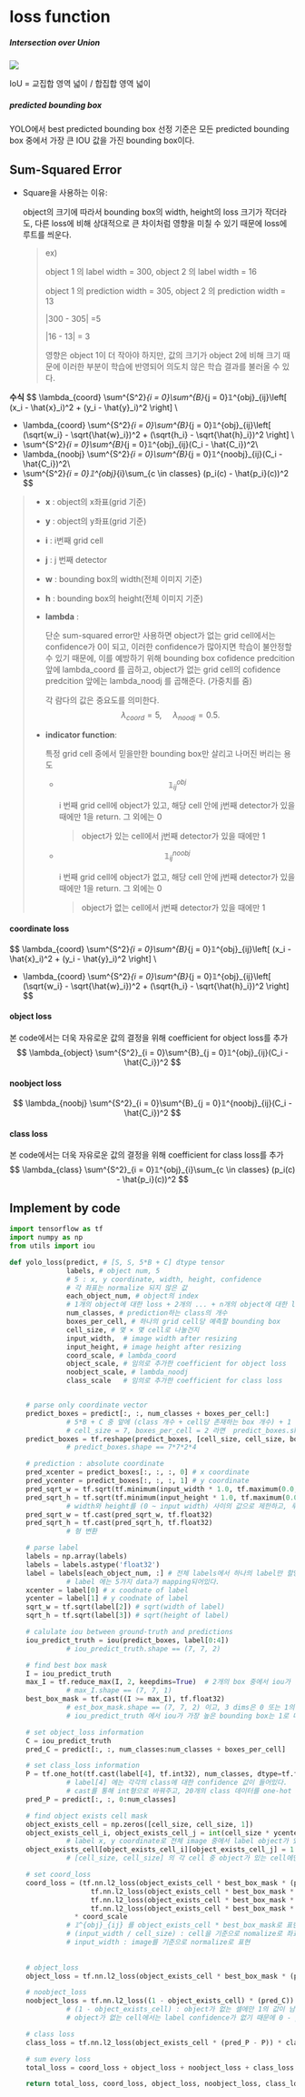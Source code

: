 # loss function

##### Intersection over Union

![](https://t1.daumcdn.net/cfile/tistory/993477505D14A25016)

IoU = 교집합 영역 넓이 / 합집합 영역 넓이



##### predicted bounding box

YOLO에서 best predicted bounding box 선정 기준은 모든 predicted bounding box 중에서 가장 큰 IOU 값을 가진 bounding box이다.



## Sum-Squared Error

- Square을 사용하는 이유: 

  object의 크기에 따라서 bounding box의 width, height의 loss 크기가 작더라도, 다른 loss에 비해 상대적으로 큰 차이처럼 영향을 미칠 수 있기 때문에 loss에 루트를 씌운다.

  >  ex) 
  >
  >  object 1 의 label width = 300,		 object 2 의 label width = 16
  >
  >  object 1 의 prediction width = 305,		 object 2 의 prediction width = 13
  >
  >  |300 - 305| =5
  >
  >  |16 - 13| = 3   
  >
  >  영향은 object 1이 더 작아야 하지만, 값의 크기가  object 2에 비해 크기 때문에 이러한 부분이 학습에 반영되어 의도치 않은 학습 결과를 불러올 수 있다.





**수식**
$$
\lambda_{coord} \sum^{S^2}_{i = 0}\sum^{B}_{j = 0}𝟙^{obj}_{ij}\left[ (x_i - \hat{x}_i)^2 + (y_i - \hat{y}_i)^2 \right] \\
+ \lambda_{coord} \sum^{S^2}_{i = 0}\sum^{B}_{j = 0}𝟙^{obj}_{ij}\left[ (\sqrt{w_i} - \sqrt{\hat{w}_i})^2 + (\sqrt{h_i} - \sqrt{\hat{h}_i})^2 \right] \\ 
+ \sum^{S^2}_{i = 0}\sum^{B}_{j = 0}𝟙^{obj}_{ij}(C_i - \hat{C_i})^2\\ 
+ \lambda_{noobj} \sum^{S^2}_{i = 0}\sum^{B}_{j = 0}𝟙^{noobj}_{ij}(C_i - \hat{C_i})^2\\ 
+ \sum^{S^2}_{i = 0}𝟙^{obj}_{i}\sum_{c \in classes} (p_i(c) - \hat{p_i}(c))^2
$$

> - **x** : object의 x좌표(grid 기준)
>
> - **y** : object의 y좌표(grid 기준)
>
> - **i** : i번째 grid cell
>
> - **j** : j 번째 detector
>
> - **w** : bounding box의 width(전체 이미지 기준)
>
> - **h** : bounding box의 height(전체 이미지 기준)
>
> - **lambda** :
>
>   단순 sum-squared error만 사용하면 object가 없는 grid cell에서는 confidence가 0이 되고, 이러한 confidence가 많아지면 학습이 불안정할 수 있기 때문에, 이를 예방하기 위해 bounding box cofidence predcition 앞에 lambda\_coord 를 곱하고, object가 없는 grid cell의 cofidence predcition 앞에는 lambda\_noodj 를 곱해준다. (가중치를 줌)
>
>   각 람다의 값은 중요도를 의미한다.
>   $$
>   \lambda_{coord} = 5, \ \ \ \ \ \lambda_{noodj} = 0.5.
>   $$
>
> - **indicator function**:
>
>   특정 grid cell 중에서 믿을만한 bounding box만 살리고 나머진 버리는 용도
>
>   - $$
>     𝟙^{obj}_{ij}
>     $$
>
>     i 번째 grid cell에 object가 있고, 해당 cell 안에 j번째 detector가 있을 때에만 1을 return. 그 외에는 0
>
>     > object가 있는 cell에서 j번째 detector가 있을 때에만 1
>
>   - $$
>     𝟙^{noobj}_{ij}
>     $$
>
>     i 번째 grid cell에 object가 없고, 해당 cell 안에 j번째 detector가 있을 때에만 1을 return. 그 외에는 0
>
>     > object가 없는 cell에서 j번째 detector가 있을 때에만 1



#### coordinate loss

$$
\lambda_{coord} \sum^{S^2}_{i = 0}\sum^{B}_{j = 0}𝟙^{obj}_{ij}\left[ (x_i - \hat{x}_i)^2 + (y_i - \hat{y}_i)^2 \right] \\
+ \lambda_{coord} \sum^{S^2}_{i = 0}\sum^{B}_{j = 0}𝟙^{obj}_{ij}\left[ (\sqrt{w_i} - \sqrt{\hat{w}_i})^2 + (\sqrt{h_i} - \sqrt{\hat{h}_i})^2 \right]
$$





#### object loss

본 code에서는 더욱 자유로운 값의 결정을 위해 coefficient for object loss를 추가
$$
\lambda_{object} \sum^{S^2}_{i = 0}\sum^{B}_{j = 0}𝟙^{obj}_{ij}(C_i - \hat{C_i})^2
$$


#### noobject loss

$$
\lambda_{noobj} \sum^{S^2}_{i = 0}\sum^{B}_{j = 0}𝟙^{noobj}_{ij}(C_i - \hat{C_i})^2
$$



#### class loss

본 code에서는 더욱 자유로운 값의 결정을 위해 coefficient for class loss를 추가
$$
\lambda_{class}  \sum^{S^2}_{i = 0}𝟙^{obj}_{i}\sum_{c \in classes} (p_i(c) - \hat{p_i}(c))^2
$$




## Implement by code 

```python
import tensorflow as tf
import numpy as np
from utils import iou

def yolo_loss(predict, # [S, S, 5*B + C] dtype tensor
              labels, # object num, 5
              # 5 : x, y coordinate, width, height, confidence 
              # 각 좌표는 normalize 되지 않은 값
              each_object_num, # object의 index
              # 1개의 object에 대한 loss + 2개의 ... + n개의 object에 대한 loss = 전체 image에 대한 loss
              num_classes, # prediction하는 class의 개수
              boxes_per_cell, # 하나의 grid cell당 예측할 bounding box
              cell_size, # 몇 × 몇 cell로 나눌건지
              input_width,  # image width after resizing 
              input_height,	# image height after resizing 
              coord_scale, # lambda_coord
              object_scale, # 임의로 추가한 coefficient for object loss
              noobject_scale, # lambda_noodj
              class_scale	# 임의로 추가한 coefficient for class loss


    # parse only coordinate vector
    predict_boxes = predict[:, :, num_classes + boxes_per_cell:]
              # 5*B + C 중 앞에 (class 개수 + cell당 존재하는 box 개수) + 1 의 index부터 마지막 index까지  
              # cell_size = 7, boxes_per_cell = 2 라면  predict_boxes.shape == 7*7*8
    predict_boxes = tf.reshape(predict_boxes, [cell_size, cell_size, boxes_per_cell, 4])
              # predict_boxes.shape == 7*7*2*4

    # prediction : absolute coordinate
    pred_xcenter = predict_boxes[:, :, :, 0] # x coordinate
    pred_ycenter = predict_boxes[:, :, :, 1] # y coordinate
    pred_sqrt_w = tf.sqrt(tf.minimum(input_width * 1.0, tf.maximum(0.0, predict_boxes[:, :, :, 2])))
    pred_sqrt_h = tf.sqrt(tf.minimum(input_height * 1.0, tf.maximum(0.0, predict_boxes[:, :, :, 3])))
              # width와 height를 (0 ~ input width) 사이의 값으로 제한하고, 루트 
    pred_sqrt_w = tf.cast(pred_sqrt_w, tf.float32)
    pred_sqrt_h = tf.cast(pred_sqrt_h, tf.float32)
              # 형 변환

    # parse label
    labels = np.array(labels)
    labels = labels.astype('float32')
    label = labels[each_object_num, :] # 전체 labels에서 하나의 label만 할당
              # label 에는 5가지 data가 mapping되어있다.
    xcenter = label[0] # x coodnate of label
    ycenter = label[1] # y coodnate of label
    sqrt_w = tf.sqrt(label[2]) # sqrt(width of label)
    sqrt_h = tf.sqrt(label[3]) # sqrt(height of label)

    # calulate iou between ground-truth and predictions
    iou_predict_truth = iou(predict_boxes, label[0:4])
              # iou_predict_truth.shape == (7, 7, 2)

    # find best box mask
    I = iou_predict_truth 
    max_I = tf.reduce_max(I, 2, keepdims=True)  # 2개의 box 중에서 iou가 높은 box만 할당
              # max_I.shape == (7, 7, 1)
    best_box_mask = tf.cast((I >= max_I), tf.float32)
              # est_box_mask.shape == (7, 7, 2) 이고, 3 dims은 0 또는 1의 값만 가지고 있다.
              # iou_predict_truth 에서 iou가 가장 높은 bounding box는 1로 대체되고, 그렇지 않은 bounding box는 0으로 대체된 것이 best_box_mask

    # set object_loss information
    C = iou_predict_truth 
    pred_C = predict[:, :, num_classes:num_classes + boxes_per_cell]

    # set class_loss information
    P = tf.one_hot(tf.cast(label[4], tf.int32), num_classes, dtype=tf.float32)
              # label[4] 에는 각각의 class에 대한 confidence 값이 들어있다. 
              # cast를 통해 int형으로 바꿔주고, 20개의 class 데이터를 one-hot encoding해준다.
    pred_P = predict[:, :, 0:num_classes]

    # find object exists cell mask
    object_exists_cell = np.zeros([cell_size, cell_size, 1])
    object_exists_cell_i, object_exists_cell_j = int(cell_size * ycenter / input_height), int(cell_size * xcenter / input_width)
              # label x, y coordinate로 전체 image 중에서 label object가 있는 cell 위치 찾기  
    object_exists_cell[object_exists_cell_i][object_exists_cell_j] = 1
              # [cell_size, cell_size] 의 각 cell 중 object가 있는 cell에만 1의 값을, 나머지는 0의 값을 가지도록 set 

    # set coord_loss
    coord_loss = (tf.nn.l2_loss(object_exists_cell * best_box_mask * (pred_xcenter - xcenter) / (input_width / cell_size)) +
                    tf.nn.l2_loss(object_exists_cell * best_box_mask * (pred_ycenter - ycenter) / (input_height / cell_size)) +
                    tf.nn.l2_loss(object_exists_cell * best_box_mask * (pred_sqrt_w - sqrt_w)) / input_width +
                    tf.nn.l2_loss(object_exists_cell * best_box_mask * (pred_sqrt_h - sqrt_h)) / input_height ) 
                * coord_scale
              # 𝟙^{obj}_{ij} 를 object_exists_cell * best_box_mask로 표현, coord_scale == lambda_coord
              # (input_width / cell_size) : cell을 기준으로 nomalize로 좌표 표현
              # input_width : image를 기준으로 normalize로 표현
              
	
    # object_loss
    object_loss = tf.nn.l2_loss(object_exists_cell * best_box_mask * (pred_C - C)) * object_scale

    # noobject_loss
    noobject_loss = tf.nn.l2_loss((1 - object_exists_cell) * (pred_C)) * noobject_scale
              # (1 - object_exists_cell) : object가 없는 셀에만 1의 값이 남는다.
              # object가 없는 cell에서는 label confidence가 없기 때문에 0 - pred_C

    # class loss
    class_loss = tf.nn.l2_loss(object_exists_cell * (pred_P - P)) * class_scale

    # sum every loss
    total_loss = coord_loss + object_loss + noobject_loss + class_loss

    return total_loss, coord_loss, object_loss, noobject_loss, class_los
```






